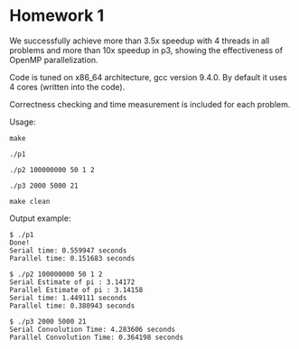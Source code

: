 # Homework 1

We successfully achieve more than 3.5x speedup with 4 threads in all problems and more than 10x speedup in p3, showing the effectiveness of OpenMP parallelization.


Code is tuned on x86_64 architecture, gcc version 9.4.0. By default it uses 4 cores (written into the code).

Correctness checking and time measurement is included for each problem.


Usage:

```shell
make 

./p1
 
./p2 100000000 50 1 2

./p3 2000 5000 21

make clean
```

Output example:

```Plain
$ ./p1
Done!
Serial time: 0.559947 seconds
Parallel time: 0.151683 seconds

$ ./p2 100000000 50 1 2
Serial Estimate of pi : 3.14172 
Parallel Estimate of pi : 3.14158 
Serial time: 1.449111 seconds
Parallel time: 0.380943 seconds

$ ./p3 2000 5000 21
Serial Convolution Time: 4.283606 seconds
Parallel Convolution Time: 0.364198 seconds
```
